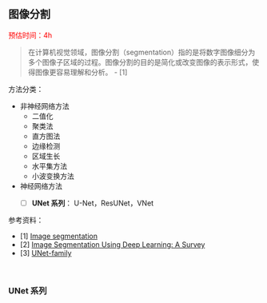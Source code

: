 
## 图像分割

<font color=red>预估时间：4h</font>

> 在计算机视觉领域，图像分割（segmentation）指的是将数字图像细分为多个图像子区域的过程。图像分割的目的是简化或改变图像的表示形式，使得图像更容易理解和分析。 - [1]


方法分类：
- 非神经网络方法
  - 二值化
  - 聚类法
  - 直方图法
  - 边缘检测
  - 区域生长
  - 水平集方法
  - 小波变换方法
- 神经网络方法
  - [ ] **UNet 系列**： U-Net，ResUNet，VNet

 

参考资料：
- [1] [Image segmentation](https://en.wikipedia.org/wiki/Image_segmentation)
- [2] [Image Segmentation Using Deep Learning: A Survey](https://arxiv.org/abs/2001.05566)
- [3] [UNet-family](https://github.com/ShawnBIT/UNet-family)

<br>

### UNet 系列







